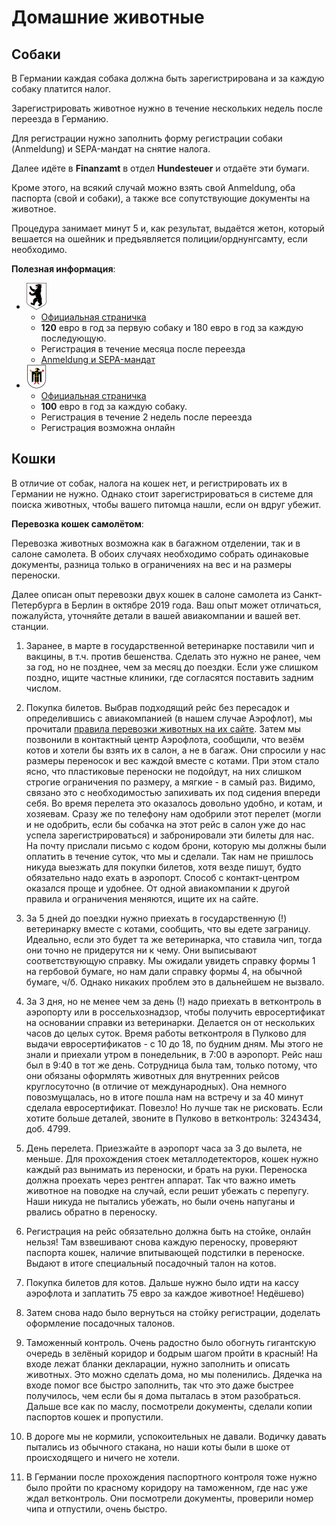 # Домашние животные

## Собаки

В Германии каждая собака должна быть зарегистрирована и за каждую собаку платится налог.

Зарегистрировать животное нужно в течение нескольких недель после переезда в Германию.

Для регистрации нужно заполнить форму регистрации собаки (Anmeldung) и SEPA-мандат на снятие налога.

Далее идёте в **Finanzamt** в отдел **Hundesteuer** и отдаёте эти бумаги.

Кроме этого, на всякий случай можно взять свой Anmeldung, оба паспорта (свой и собаки), а также все сопутствующие документы на животное.

Процедура занимает минут 5 и, как результат, выдаётся жетон, который вешается на ошейник и предъявляется полиции/орднунгсамту, если необходимо.

**Полезная информация**:

* ![Berlin](files/be.png)
  * [Официальная страничка](https://service.berlin.de/dienstleistung/121494/)
  * **120** евро в год за первую собаку и 180 евро в год за каждую последующую.
  * Регистрация в течение месяца после переезда
  * [Anmeldung и SEPA-мандат](http://www.berlin.de/sen/finanzen/steuern/downloads/artikel.9740.php)
* ![München](files/mu.png)
  * [Официальная страничка](https://www.muenchen.de/rathaus/Stadtverwaltung/Stadtkaemmerei/Gemeindesteuern/Hundesteuer.html)
  * **100** евро в год за каждую собаку.
  * Регистрация в течение 2 недель после переезда
  * Регистрация возможна онлайн

## Кошки

В отличие от собак, налога на кошек нет, и регистрировать их в Германии не нужно. Однако стоит зарегистрироваться в системе для поиска животных, чтобы вашего питомца нашли, если он вдруг убежит.

**Перевозка кошек самолётом**:

Перевозка животных возможна как в багажном отделении, так и в салоне самолета. В обоих случаях необходимо собрать одинаковые документы, разница только в ограничениях на вес и на размеры переноски.

Далее описан опыт перевозки двух кошек в салоне самолета из Санкт-Петербурга в Берлин в октябре 2019 года. Ваш опыт может отличаться, пожалуйста, уточняйте детали в вашей авиакомпании и вашей вет. станции.

1. Заранее, в марте в государственной ветеринарке поставили чип и вакцины, в т.ч. против бешенства. Сделать это нужно не ранее, чем за год, но не позднее, чем за месяц до поездки. Если уже слишком поздно, ищите частные клиники, где согласятся поставить задним числом.

1. Покупка билетов. Выбрав подходящий рейс без пересадок и определившись с авиакомпанией (в нашем случае Аэрофлот), мы прочитали [правила перевозки животных на их сайте](https://www.aeroflot.ru/de-ru/information/preparation/special_transportation/animals). Затем мы позвонили в контактный центр Аэрофлота, сообщили, что везём котов и хотели бы взять их в салон, а не в багаж. Они спросили у нас размеры переносок и вес каждой вместе с котами. При этом стало ясно, что пластиковые переноски не подойдут, на них слишком строгие ограничения по размеру, а мягкие - в самый раз. Видимо, связано это с необходимостью запихивать их под сидения впереди себя. Во время перелета это оказалось довольно удобно, и котам, и хозяевам. Сразу же по телефону нам одобрили этот перелет (могли и не одобрить, если бы собачка на этот рейс в салон уже до нас успела зарегистрироваться) и забронировали эти билеты для нас. На почту прислали письмо с кодом брони, которую мы должны были оплатить в течение суток, что мы и сделали. Так нам не пришлось никуда выезжать для покупки билетов, хотя везде пишут, будто обязательно надо ехать в аэропорт. Способ с контакт-центром оказался проще и удобнее. От одной авиакомпании к другой правила и ограничения меняются, ищите их на сайте.

1. За 5 дней до поездки нужно приехать в государственную (!) ветеринарку вместе с котами, сообщить, что вы едете заграницу. Идеально, если это будет та же ветеринарка, что ставила чип, тогда они точно не придерутся ни к чему. Они выписывают соответствующую справку. Мы ожидали увидеть справку формы 1 на гербовой бумаге, но нам дали справку формы 4, на обычной бумаге, ч/б. Однако никаких проблем это в дальнейшем не вызвало.

1. За 3 дня, но не менее чем за день (!) надо приехать в ветконтроль в аэропорту или в россельхознадзор, чтобы получить евросертификат на основании справки из ветеринарки. Делается он от нескольких часов до целых суток. Время работы ветконтроля в Пулково для выдачи евросертификатов - с 10 до 18, по будним дням. Мы этого не знали и приехали утром в понедельник, в 7:00 в аэропорт. Рейс наш был в 9:40 в тот же день. Сотрудница была там, только потому, что они обязаны оформлять животных для внутренних рейсов круглосуточно (в отличие от международных). Она немного повозмущалась, но в итоге пошла нам на встречу и за 40 минут сделала евросертификат. Повезло! Но лучше так не рисковать. Если хотите больше деталей, звоните в Пулково в ветконтроль: 3243434, доб. 4799.

1. День перелета. Приезжайте в аэропорт часа за 3 до вылета, не меньше. Для прохождения стоек металлодетекторов, кошек нужно каждый раз вынимать из переноски, и брать на руки. Переноска должна проехать через рентген аппарат. Так что важно иметь животное на поводке на случай, если решит убежать с перепугу. Наши никуда не пытались убежать, но были очень напуганы и рвались обратно в переноску.

1. Регистрация на рейс обязательно должна быть на стойке, онлайн нельзя! Там взвешивают снова каждую переноску, проверяют паспорта кошек, наличие впитывающей подстилки в переноске. Выдают в итоге специальный посадочный талон на котов.

1. Покупка билетов для котов. Дальше нужно было идти на кассу аэрофлота и заплатить 75 евро за каждое животное! Недёшево)

1. Затем снова надо было вернуться на стойку регистрации, доделать оформление посадочных талонов.

1. Таможенный контроль. Очень радостно было обогнуть гигантскую очередь в зелёный коридор и бодрым шагом пройти в красный! На входе лежат бланки декларации, нужно заполнить и описать животных. Это можно сделать дома, но мы поленились. Дядечка на входе помог все быстро заполнить, так что это даже быстрее получилось, чем если бы я дома пыталась в этом разобраться. Дальше все как по маслу, посмотрели документы, сделали копии паспортов кошек и пропустили.

1. В дороге мы не кормили, успокоительных не давали. Водичку давать пытались из обычного стакана, но наши коты были в шоке от происходящего и ничего не хотели.

1. В Германии после прохождения паспортного контроля тоже нужно было пройти по красному коридору на таможенном, где нас уже ждал ветконтроль. Они посмотрели документы, проверили номер чипа и отпустили, очень быстро.
